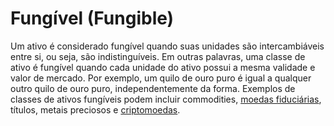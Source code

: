 # Fungível (Fungible)

Um ativo é considerado fungível quando suas unidades são intercambiáveis entre si, ou seja, são indistinguíveis. Em outras palavras, uma classe de ativo é fungível quando cada unidade do ativo possui a mesma validade e valor de mercado. Por exemplo, um quilo de ouro puro é igual a qualquer outro quilo de ouro puro, independentemente da forma. Exemplos de classes de ativos fungíveis podem incluir commodities, [moedas fiduciárias](Moeda%20Fiduci%C3%A1ria.md), títulos, metais preciosos e [criptomoedas](Criptomoedas.md).
